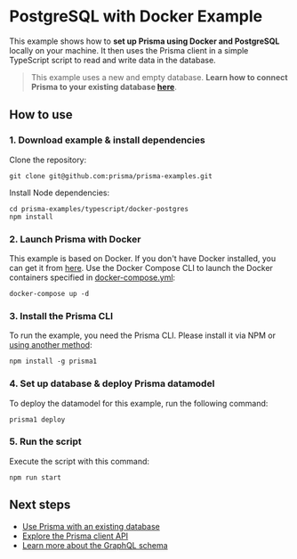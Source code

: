 # PostgreSQL with Docker Example

This example shows how to **set up Prisma using Docker and PostgreSQL** locally on your machine. It then uses the Prisma client in a simple TypeScript script to read and write data in the database.

> This example uses a new and empty database. **Learn how to connect Prisma to your existing database [here](https://www.prisma.io/docs/-t003/)**.

## How to use

### 1. Download example & install dependencies

Clone the repository:

```
git clone git@github.com:prisma/prisma-examples.git
```

Install Node dependencies:

```
cd prisma-examples/typescript/docker-postgres
npm install
```

### 2. Launch Prisma with Docker

This example is based on Docker. If you don't have Docker installed, you can get it from [here](https://store.docker.com/search?type=edition&offering=community). Use the Docker Compose CLI to launch the Docker containers specified in [docker-compose.yml](./docker-compose.yml):

```
docker-compose up -d
```

### 3. Install the Prisma CLI

To run the example, you need the Prisma CLI. Please install it via NPM or [using another method](https://www.prisma.io/docs/prisma-cli-and-configuration/using-the-prisma-cli-alx4/#installation):

```
npm install -g prisma1
```

### 4. Set up database & deploy Prisma datamodel

To deploy the datamodel for this example, run the following command:

```
prisma1 deploy
```

### 5. Run the script

Execute the script with this command: 

```
npm run start
```

## Next steps

- [Use Prisma with an existing database](https://www.prisma.io/docs/-t003/)
- [Explore the Prisma client API](https://www.prisma.io/client/client-typescript)
- [Learn more about the GraphQL schema](https://www.prisma.io/blog/graphql-server-basics-the-schema-ac5e2950214e/)